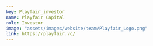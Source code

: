 ```yaml
---
key: Playfair_investor
name: Playfair Capital
role: Investor
image: "assets/images/website/team/Playfair_Logo.png"
link: https://playfair.vc/
---
```


<!--Playfair Capital is a leading UK-based early-stage venture capital firm specializing in strategic investments in disruptive technologies. Known for its diverse portfolio and deep industry expertise, Playfair actively supports innovative startups from inception to growth stages.-->
